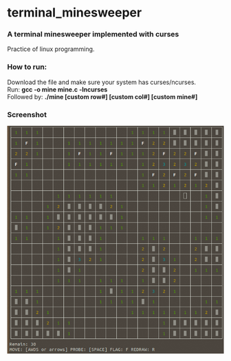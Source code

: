 # terminal_minesweeper
<h3>A terminal minesweeper implemented with curses</h3>
<p>Practice of linux programming.</p>

<h3>How to run:</h3>
<p>
  Download the file and make sure your system has curses/ncurses.<br>
  Run: <b>gcc -o mine mine.c -lncurses</b><br>
  Followed by: <b>./mine [custom row#] [custom col#] [custom mine#]</b>
</p>

<h3>Screenshot</h3>
<p>
  <img src='screenshot.png'></img>
</p>
